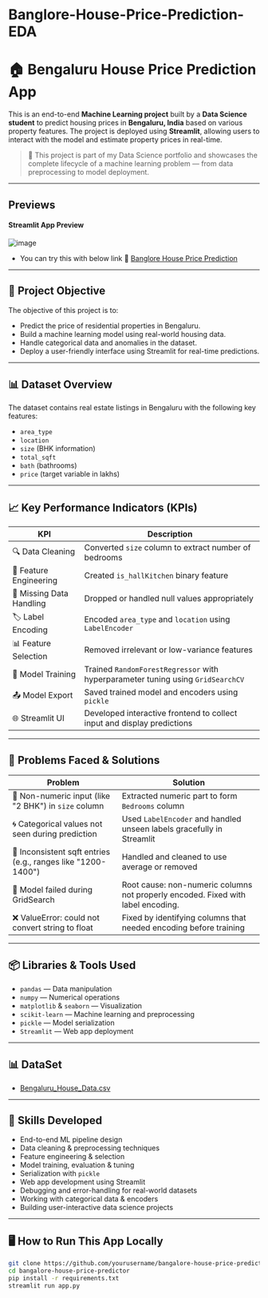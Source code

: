 # Banglore-House-Price-Prediction-EDA

# 🏠 Bengaluru House Price Prediction App

This is an end-to-end **Machine Learning project** built by a **Data Science student** to predict housing prices in **Bengaluru, India** based on various property features. The project is deployed using **Streamlit**, allowing users to interact with the model and estimate property prices in real-time.

> 🎯 This project is part of my Data Science portfolio and showcases the complete lifecycle of a machine learning problem — from data preprocessing to model deployment.

---

## Previews

#### Streamlit App Preview
![image](https://github.com/user-attachments/assets/00a95990-8403-4bf4-a114-db7d0e9cac7b)

- You can try this with below link
🔗 <a href="">Banglore House Price Prediction</a>

---

## 📌 Project Objective

The objective of this project is to:
- Predict the price of residential properties in Bengaluru.
- Build a machine learning model using real-world housing data.
- Handle categorical data and anomalies in the dataset.
- Deploy a user-friendly interface using Streamlit for real-time predictions.

---

## 📊 Dataset Overview

The dataset contains real estate listings in Bengaluru with the following key features:
- `area_type`
- `location`
- `size` (BHK information)
- `total_sqft`
- `bath` (bathrooms)
- `price` (target variable in lakhs)

---

## 📈 Key Performance Indicators (KPIs)

| KPI | Description |
|-----|-------------|
| 🔍 Data Cleaning | Converted `size` column to extract number of bedrooms |
| 📐 Feature Engineering | Created `is_hallKitchen` binary feature |
| 🧹 Missing Data Handling | Dropped or handled null values appropriately |
| 🏷️ Label Encoding | Encoded `area_type` and `location` using `LabelEncoder` |
| 📊 Feature Selection | Removed irrelevant or low-variance features |
| 🧠 Model Training | Trained `RandomForestRegressor` with hyperparameter tuning using `GridSearchCV` |
| 📤 Model Export | Saved trained model and encoders using `pickle` |
| 🌐 Streamlit UI | Developed interactive frontend to collect input and display predictions |

---

## 🧩 Problems Faced & Solutions

| Problem | Solution |
|--------|----------|
| 🚫 Non-numeric input (like "2 BHK") in `size` column | Extracted numeric part to form `Bedrooms` column |
| 🌀 Categorical values not seen during prediction | Used `LabelEncoder` and handled unseen labels gracefully in Streamlit |
| 🧮 Inconsistent sqft entries (e.g., ranges like "1200-1400") | Handled and cleaned to use average or removed |
| 🔁 Model failed during GridSearch | Root cause: non-numeric columns not properly encoded. Fixed with label encoding. |
| ❌ ValueError: could not convert string to float | Fixed by identifying columns that needed encoding before training |

---

## 📦 Libraries & Tools Used

- `pandas` — Data manipulation
- `numpy` — Numerical operations
- `matplotlib` & `seaborn` — Visualization
- `scikit-learn` — Machine learning and preprocessing
- `pickle` — Model serialization
- `Streamlit` — Web app deployment

---

## 📊 DataSet
- <a href="https://github.com/AryanRakholiya2004/Banglore-House-Price-Prediction-EDA/blob/main/Bengaluru_House_Data.csv">Bengaluru_House_Data.csv</a>

---

## 🧠 Skills Developed

- End-to-end ML pipeline design
- Data cleaning & preprocessing techniques
- Feature engineering & selection
- Model training, evaluation & tuning
- Serialization with `pickle`
- Web app development using Streamlit
- Debugging and error-handling for real-world datasets
- Working with categorical data & encoders
- Building user-interactive data science projects

---

## 🖥️ How to Run This App Locally

```bash
git clone https://github.com/yourusername/bangalore-house-price-predictor.git
cd bangalore-house-price-predictor
pip install -r requirements.txt
streamlit run app.py
```
